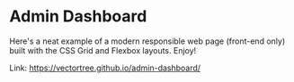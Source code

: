 # Admin Dashboard

Here's a neat example of a modern responsible web page (front-end only) built with the CSS Grid and Flexbox layouts. Enjoy!

Link: <https://vectortree.github.io/admin-dashboard/>
